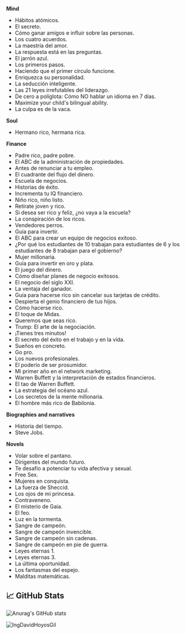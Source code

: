 **Mind**
* Hábitos atómicos.
* El secreto.
* Cómo ganar amigos e influir sobre las personas.
* Los cuatro acuerdos.
* La maestría del amor.
* La respuesta está en las preguntas.
* El jarrón azul.
* Los primeros pasos.
* Haciendo que el primer círculo funcione.
* Enriquezca su personalidad.
* La seducción inteligente.
* Las 21 leyes irrefutables del liderazgo.
* De cero a políglota: Cómo NO hablar un idioma en 7 días.
* Maximize your child's bilingual ability.
* La culpa es de la vaca.

**Soul**
* Hermano rico, hermana rica.

**Finance**
* Padre rico, padre pobre.
* El ABC de la administración de propiedades.
* Antes de renunciar a tu empleo.
* El cuadrante del flujo del dinero.
* Escuela de negocios.
* Historias de éxito.
* Incrementa tu IQ financiero.
* Niño rico, niño listo.
* Retírate joven y rico.
* Si desea ser rico y feliz, ¿no vaya a la escuela?
* La conspiración de los ricos.
* Vendedores perros.
* Guía para invertir.
* El ABC para crear un equipo de negocios exitoso.
* ¿Por qué los estudiantes de 10 trabajan para estudiantes de 6 y los estudiantes de 8 trabajan para el gobierno?
* Mujer millonaria.
* Guía para invertir en oro y plata.
* El juego del dinero.
* Cómo diseñar planes de negocio exitosos.
* El negocio del siglo XXI.
* La ventaja del ganador.
* Guía para hacerse rico sin cancelar sus tarjetas de crédito.
* Despierta el genio financiero de tus hijos.
* Cómo hacerse rico.
* El toque de Midas.
* Queremos que seas rico.
* Trump: El arte de la negociación.
* ¡Tienes tres minutos!
* El secreto del éxito en el trabajo y en la vida.
* Sueños en concreto.
* Go pro.
* Los nuevos profesionales.
* El poderío de ser prosumidor.
* Mi primer año en el network marketing.
* Warren Buffett y la interpretación de estados financieros.
* El tao de Warren Buffett.
* La estrategia del océano azul.
* Los secretos de la mente millonaria.
* El hombre más rico de Babilonia.

**Biographies and narratives**
* Historia del tiempo.
* Steve Jobs.

**Novels**
* Volar sobre el pantano.
* Dirigentes del mundo futuro.
* Te desafío a potenciar tu vida afectiva y sexual.
* Free Sex.
* Mujeres en conquista.
* La fuerza de Sheccid.
* Los ojos de mi princesa.
* Contraveneno.
* El misterio de Gaia.
* El feo.
* Luz en la tormenta.
* Sangre de campeón.
* Sangre de campeón invencible.
* Sangre de campeón sin cadenas.
* Sangre de campeón en pie de guerra.
* Leyes eternas 1.
* Leyes eternas 3.
* La última oportunidad.
* Los fantasmas del espejo.
* Malditas matemáticas.

## 📈 GitHub Stats 
![Anurag's GitHub stats](https://github-readme-stats.vercel.app/api?username=IngDavidHoyosGil&show_icons=true&theme=tokyonight)

<p><img align="left" src="https://github-readme-stats.vercel.app/api/top-langs?username=IngDavidHoyosGil&show_icons=true&locale=en&layout=compact" alt="IngDavidHoyosGil" /></p>